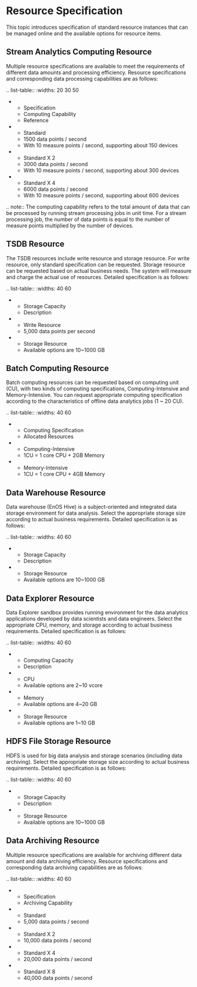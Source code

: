 # Resource Specification

This topic introduces specification of standard resource instances that can be managed online and the available options for resource items.  

## Stream Analytics Computing Resource

Multiple resource specifications are available to meet the requirements of different data amounts and processing efficiency. Resource specifications and corresponding data processing capabilities are as follows:

.. list-table::
   :widths: 20 30 50

   * - Specification
     - Computing Capability
     - Reference
   * - Standard
     - 1500 data points / second
     - With 10 measure points / second, supporting about 150 devices
   * - Standard X 2
     - 3000 data points / second
     - With 10 measure points / second, supporting about 300 devices
   * - Standard X 4
     - 6000 data points / second
     - With 10 measure points / second, supporting about 600 devices

.. note:: The computing capability refers to the total amount of data that can be processed by running stream processing jobs in unit time. For a stream processing job, the number of data points is equal to the number of measure points multiplied by the number of devices.

## TSDB Resource

The TSDB resources include write resource and storage resource. For write resource, only standard specification can be requested. Storage resource can be requested based on actual business needs. The system will measure and charge the actual use of resources. Detailed specification is as follows:

.. list-table::
   :widths: 40 60

   * - Storage Capacity
     - Description
   * - Write Resource
     - 5,000 data points per second
   * - Storage Resource
     - Available options are 10~1000 GB

## Batch Computing Resource

Batch computing resources can be requested based on computing unit (CU), with two kinds of computing specifications, Computing-Intensive and Memory-Intensive. You can request appropriate computing specification according to the characteristics of offline data analytics jobs (1 ~ 20 CU).

.. list-table::
   :widths: 40 60

   * - Computing Specification
     - Allocated Resources
   * - Computing-Intensive
     - 1CU = 1 core CPU + 2GB Memory
   * - Memory-Intensive
     - 1CU = 1 core CPU + 4GB Memory

## Data Warehouse Resource

Data warehouse (EnOS Hive) is a subject-oriented and integrated data storage environment for data analysis. Select the appropriate storage size according to actual business requirements. Detailed specification is as follows:

.. list-table::
   :widths: 40 60

   * - Storage Capacity
     - Description
   * - Storage Resource
     - Available options are 10~1000 GB

## Data Explorer Resource

Data Explorer sandbox provides running environment for the data analytics applications developed by data scientists and data engineers. Select the appropriate CPU, memory, and storage according to actual business requirements. Detailed specification is as follows:

.. list-table::
   :widths: 40 60

   * - Computing Capacity
     - Description
   * - CPU
     - Available options are 2~10 vcore
   * - Memory
     - Available options are 4~20 GB
   * - Storage Resource
     - Available options are 1~10 GB

## HDFS File Storage Resource

HDFS is used for big data analysis and storage scenarios (including data archiving). Select the appropriate storage size according to actual business requirements. Detailed specification is as follows:

.. list-table::
   :widths: 40 60

   * - Storage Capacity
     - Description
   * - Storage Resource
     - Available options are 10~1000 GB

## Data Archiving Resource

Multiple resource specifications are available for archiving different data amount and data archiving efficiency. Resource specifications and corresponding data archiving capabilities are as follows:

.. list-table::
   :widths: 40 60

   * - Specification
     - Archiving Capability
   * - Standard
     - 5,000 data points / second
   * - Standard X 2
     - 10,000 data points / second
   * - Standard X 4
     - 20,000 data points / second
   * - Standard X 8
     - 40,000 data points / second

<!-- end -->
